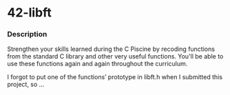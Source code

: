 # 42-libft

### Description
Strengthen your skills learned during the C Piscine by recoding functions from the standard C library and other very useful functions. You'll be able to use these functions again and again throughout the curriculum.

I forgot to put one of the functions’ prototype in libft.h when I submitted this project, so ...

